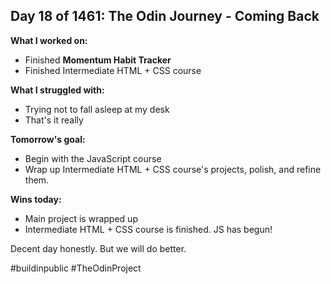 ## Day 18 of 1461: The Odin Journey - Coming Back

**What I worked on:**
- Finished **Momentum Habit Tracker**
- Finished Intermediate HTML + CSS course

**What I struggled with:**
- Trying not to fall asleep at my desk
- That's it really

**Tomorrow's goal:**
- Begin with the JavaScript course
- Wrap up Intermediate HTML + CSS course's projects, polish, and refine them.

**Wins today:**
- Main project is wrapped up
- Intermediate HTML + CSS course is finished. JS has begun!

Decent day honestly. But we will do better.

#buildinpublic #TheOdinProject